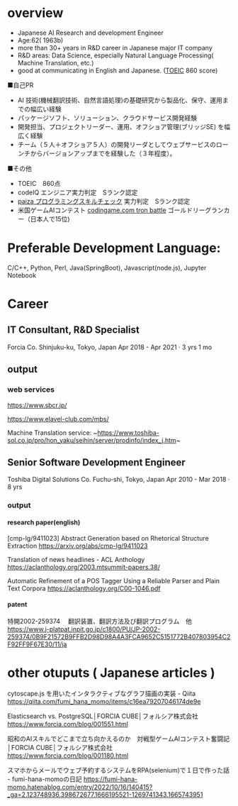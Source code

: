 
# overview
- Japanese AI Research and development Engineer
- Age:62( 1963b)
- more than 30+ years in R&D career in Japanese major IT company 
- R&D areas: Data Science, especially Natural Language Processing( Machine Translation, etc.) 
- good at communicating in English and Japanese. ([TOEIC](https://en.wikipedia.org/wiki/TOEIC) 860 score)


■自己PR

- AI 技術(機械翻訳技術、自然言語処理)の基礎研究から製品化、保守、運用までの幅広い経験
- パッケージソフト、ソリューション、クラウドサービス開発経験
- 開発担当、プロジェクトリーダー、運用、オフショア管理(ブリッジSE) を幅広く経験
- チーム（５人＋オフショア５人）の開発リーダとしてウェブサービスのローンチからバージョンアップまでを経験した（３年程度）。

■その他 
- TOEIC　860点
- codeIQ エンジニア実力判定　Sランク認定
- [paiza プログラミングスキルチェック](https://paiza.jp/challenges)  実力判定　Sランク認定
- 米国ゲームAIコンテスト [codingame.com  tron battle](https://www.codingame.com/multiplayer/bot-programming/line-racing) ゴールドリーグランカー（日本人で15位)



# Preferable Development Language: 

C/C++, Python, Perl, Java(SpringBoot), Javascript(node.js), Jupyter Notebook


# Career


## IT Consultant, R&D Specialist

Forcia Co.
Shinjuku-ku, Tokyo, Japan
Apr 2018 - Apr 2021 · 3 yrs 1 mo


## output

### web services

https://www.sbcr.jp/

https://www.elavel-club.com/mbs/

Machine Translation service: ~https://www.toshiba-sol.co.jp/pro/hon_yaku/seihin/server/prodinfo/index_j.htm~

## Senior Software Development Engineer

Toshiba Digital Solutions Co.
Fuchu-shi, Tokyo, Japan
Apr 2010 - Mar 2018 · 8 yrs

### output 

#### research paper(english)

[cmp-lg/9411023] Abstract Generation based on Rhetorical Structure Extraction https://arxiv.org/abs/cmp-lg/9411023

Translation of news headlines - ACL Anthology https://aclanthology.org/2003.mtsummit-papers.38/

Automatic Refinement of a POS Tagger Using a Reliable Parser and Plain Text Corpora https://aclanthology.org/C00-1046.pdf

#### patent

特開2002-259374　 翻訳装置、翻訳方法及び翻訳プログラム　他
https://www.j-platpat.inpit.go.jp/c1800/PU/JP-2002-259374/0B9F21572B9FFB2D98D98A4A3FCA9652C5151772B407803954C2F92FF9F67E30/11/ja


# other otuputs ( Japanese articles ) 

cytoscape.js を用いたインタラクティブなグラフ描画の実装 - Qiita https://qiita.com/fumi_hana_momo/items/c16ea79207046174de9e

Elasticsearch vs. PostgreSQL│FORCIA CUBE│フォルシア株式会社 https://www.forcia.com/blog/001551.html

昭和のAIスキルでどこまで立ち向かえるのか　対戦型ゲームAIコンテスト奮闘記│FORCIA CUBE│フォルシア株式会社 https://www.forcia.com/blog/001180.html

スマホからメールでウェブ予約するシステムをRPA(selenium)で１日で作った話 - fumi-hana-momoの日記 https://fumi-hana-momo.hatenablog.com/entry/2022/10/16/140415?_ga=2.123748936.398672677.1666195521-1269741343.1665743951




